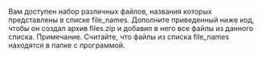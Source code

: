 Вам доступен набор различных файлов, названия которых представлены в списке file_names. Дополните приведенный ниже код, чтобы он создал архив files.zip и добавил в него все файлы из данного списка.
Примечание. Считайте, что файлы из списка file_names находятся в папке с программой.